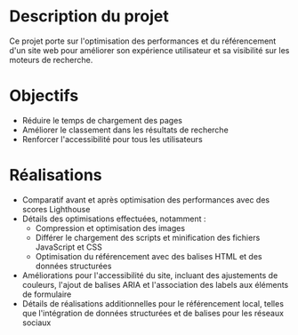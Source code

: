 # Description du projet
Ce projet porte sur l'optimisation des performances et du référencement d'un site web pour améliorer son expérience utilisateur et sa visibilité sur les moteurs de recherche.

# Objectifs
- Réduire le temps de chargement des pages
- Améliorer le classement dans les résultats de recherche
- Renforcer l'accessibilité pour tous les utilisateurs

# Réalisations
- Comparatif avant et après optimisation des performances avec des scores Lighthouse
- Détails des optimisations effectuées, notamment :
  - Compression et optimisation des images
  - Différer le chargement des scripts et minification des fichiers JavaScript et CSS
  - Optimisation du référencement avec des balises HTML et des données structurées
- Améliorations pour l'accessibilité du site, incluant des ajustements de couleurs, l'ajout de balises ARIA et l'association des labels aux éléments de formulaire
- Détails de réalisations additionnelles pour le référencement local, telles que l'intégration de données structurées et de balises pour les réseaux sociaux
